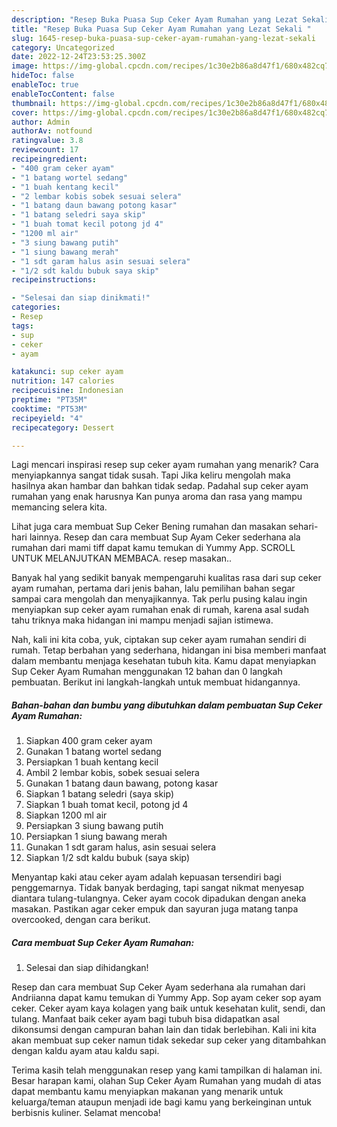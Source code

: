 ```yaml
---
description: "Resep Buka Puasa Sup Ceker Ayam Rumahan yang Lezat Sekali "
title: "Resep Buka Puasa Sup Ceker Ayam Rumahan yang Lezat Sekali "
slug: 1645-resep-buka-puasa-sup-ceker-ayam-rumahan-yang-lezat-sekali
category: Uncategorized
date: 2022-12-24T23:53:25.300Z
image: https://img-global.cpcdn.com/recipes/1c30e2b86a8d47f1/680x482cq70/sup-ceker-ayam-rumahan-foto-resep-utama.jpg
hideToc: false
enableToc: true
enableTocContent: false
thumbnail: https://img-global.cpcdn.com/recipes/1c30e2b86a8d47f1/680x482cq70/sup-ceker-ayam-rumahan-foto-resep-utama.jpg
cover: https://img-global.cpcdn.com/recipes/1c30e2b86a8d47f1/680x482cq70/sup-ceker-ayam-rumahan-foto-resep-utama.jpg
author: Admin
authorAv: notfound
ratingvalue: 3.8
reviewcount: 17
recipeingredient:
- "400 gram ceker ayam"
- "1 batang wortel sedang"
- "1 buah kentang kecil"
- "2 lembar kobis sobek sesuai selera"
- "1 batang daun bawang potong kasar"
- "1 batang seledri saya skip"
- "1 buah tomat kecil potong jd 4"
- "1200 ml air"
- "3 siung bawang putih"
- "1 siung bawang merah"
- "1 sdt garam halus asin sesuai selera"
- "1/2 sdt kaldu bubuk saya skip"
recipeinstructions:

- "Selesai dan siap dinikmati!"
categories:
- Resep
tags:
- sup
- ceker
- ayam

katakunci: sup ceker ayam 
nutrition: 147 calories
recipecuisine: Indonesian
preptime: "PT35M"
cooktime: "PT53M"
recipeyield: "4"
recipecategory: Dessert

---
```



Lagi mencari inspirasi resep sup ceker ayam rumahan yang menarik? Cara menyiapkannya sangat tidak susah. Tapi Jika keliru mengolah maka hasilnya akan hambar dan bahkan tidak sedap. Padahal sup ceker ayam rumahan yang enak harusnya Kan punya aroma dan rasa yang mampu memancing selera kita.


Lihat juga cara membuat Sup Ceker Bening rumahan dan masakan sehari-hari lainnya. Resep dan cara membuat Sup Ayam Ceker sederhana ala rumahan dari mami tiff dapat kamu temukan di Yummy App. SCROLL UNTUK MELANJUTKAN MEMBACA. resep masakan..

Banyak hal yang sedikit banyak mempengaruhi kualitas rasa dari sup ceker ayam rumahan, pertama dari jenis bahan, lalu pemilihan bahan segar sampai cara mengolah dan menyajikannya. Tak perlu pusing kalau ingin menyiapkan sup ceker ayam rumahan enak di rumah, karena asal sudah tahu triknya maka hidangan ini mampu menjadi sajian istimewa.


Nah, kali ini kita coba, yuk, ciptakan sup ceker ayam rumahan sendiri di rumah. Tetap berbahan yang sederhana, hidangan ini bisa memberi manfaat dalam membantu menjaga kesehatan tubuh kita. Kamu dapat menyiapkan Sup Ceker Ayam Rumahan menggunakan 12 bahan dan 0 langkah pembuatan. Berikut ini langkah-langkah untuk membuat hidangannya.

<!--inarticleads1-->

##### Bahan-bahan dan bumbu yang dibutuhkan dalam pembuatan Sup Ceker Ayam Rumahan:

1. Siapkan 400 gram ceker ayam
1. Gunakan 1 batang wortel sedang
1. Persiapkan 1 buah kentang kecil
1. Ambil 2 lembar kobis, sobek sesuai selera
1. Gunakan 1 batang daun bawang, potong kasar
1. Siapkan 1 batang seledri (saya skip)
1. Siapkan 1 buah tomat kecil, potong jd 4
1. Siapkan 1200 ml air
1. Persiapkan 3 siung bawang putih
1. Persiapkan 1 siung bawang merah
1. Gunakan 1 sdt garam halus, asin sesuai selera
1. Siapkan 1/2 sdt kaldu bubuk (saya skip)


Menyantap kaki atau ceker ayam adalah kepuasan tersendiri bagi penggemarnya. Tidak banyak berdaging, tapi sangat nikmat menyesap diantara tulang-tulangnya. Ceker ayam cocok dipadukan dengan aneka masakan. Pastikan agar ceker empuk dan sayuran juga matang tanpa overcooked, dengan cara berikut. 

<!--inarticleads2-->

##### Cara membuat Sup Ceker Ayam Rumahan:


1. Selesai dan siap dihidangkan!

Resep dan cara membuat Sup Ceker Ayam sederhana ala rumahan dari Andriianna dapat kamu temukan di Yummy App. Sop ayam ceker sop ayam ceker. Ceker ayam kaya kolagen yang baik untuk kesehatan kulit, sendi, dan tulang. Manfaat baik ceker ayam bagi tubuh bisa didapatkan asal dikonsumsi dengan campuran bahan lain dan tidak berlebihan. Kali ini kita akan membuat sup ceker namun tidak sekedar sup ceker yang ditambahkan dengan kaldu ayam atau kaldu sapi. 

Terima kasih telah menggunakan resep yang kami tampilkan di halaman ini. Besar harapan kami, olahan Sup Ceker Ayam Rumahan yang mudah di atas dapat membantu kamu menyiapkan makanan yang menarik untuk keluarga/teman ataupun menjadi ide bagi kamu yang berkeinginan untuk berbisnis kuliner. Selamat mencoba!
